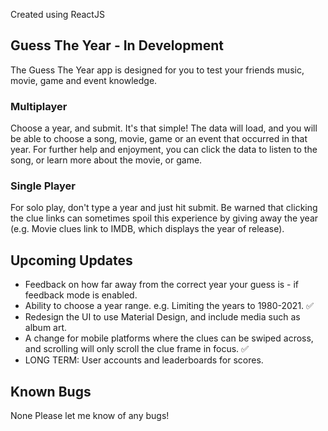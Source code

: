 
Created using ReactJS

## Guess The Year - In Development
The Guess The Year app is designed for you to test your friends music, movie, game and event knowledge.

### Multiplayer
Choose a year, and submit. It's that simple!
The data will load, and you will be able to choose a song, movie, game or an event that occurred in that year. 
For further help and enjoyment, you can click the data to listen to the song, or learn more about the movie, or game.

### Single Player
For solo play, don't type a year and just hit submit. 
Be warned that clicking the clue links can sometimes spoil this experience by giving away the year (e.g. Movie clues link to IMDB, which displays the year of release).

## Upcoming Updates
* Feedback on how far away from the correct year your guess is - if feedback mode is enabled.
* Ability to choose a year range. e.g. Limiting the years to 1980-2021. :white_check_mark:
* Redesign the UI to use Material Design, and include media such as album art.
* A change for mobile platforms where the clues can be swiped across, and scrolling will only scroll the clue frame in focus. :white_check_mark:
* LONG TERM: User accounts and leaderboards for scores.

## Known Bugs
None
Please let me know of any bugs!
